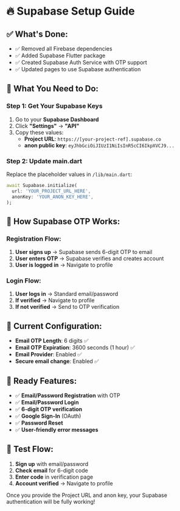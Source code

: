 # 🔥 Supabase Setup Guide

## ✅ **What's Done:**
- ✅ Removed all Firebase dependencies
- ✅ Added Supabase Flutter package
- ✅ Created Supabase Auth Service with OTP support
- ✅ Updated pages to use Supabase authentication

## 🔧 **What You Need to Do:**

### **Step 1: Get Your Supabase Keys**
1. Go to your **Supabase Dashboard**
2. Click **"Settings"** → **"API"**
3. Copy these values:
   - **Project URL**: `https://[your-project-ref].supabase.co`
   - **anon public key**: `eyJhbGciOiJIUzI1NiIsInR5cCI6IkpXVCJ9...`

### **Step 2: Update main.dart**
Replace the placeholder values in `/lib/main.dart`:
```dart
await Supabase.initialize(
  url: 'YOUR_PROJECT_URL_HERE',
  anonKey: 'YOUR_ANON_KEY_HERE',
);
```

## 🎯 **How Supabase OTP Works:**

### **Registration Flow:**
1. **User signs up** → Supabase sends 6-digit OTP to email
2. **User enters OTP** → Supabase verifies and creates account
3. **User is logged in** → Navigate to profile

### **Login Flow:**
1. **User logs in** → Standard email/password
2. **If verified** → Navigate to profile
3. **If not verified** → Send to OTP verification

## 🔧 **Current Configuration:**
- **Email OTP Length**: 6 digits ✅
- **Email OTP Expiration**: 3600 seconds (1 hour) ✅
- **Email Provider**: Enabled ✅
- **Secure email change**: Enabled ✅

## 🚀 **Ready Features:**
- ✅ **Email/Password Registration** with OTP
- ✅ **Email/Password Login**
- ✅ **6-digit OTP verification**
- ✅ **Google Sign-In** (OAuth)
- ✅ **Password Reset**
- ✅ **User-friendly error messages**

## 📱 **Test Flow:**
1. **Sign up** with email/password
2. **Check email** for 6-digit code
3. **Enter code** in verification page
4. **Account verified** → Navigate to profile

Once you provide the Project URL and anon key, your Supabase authentication will be fully working!
